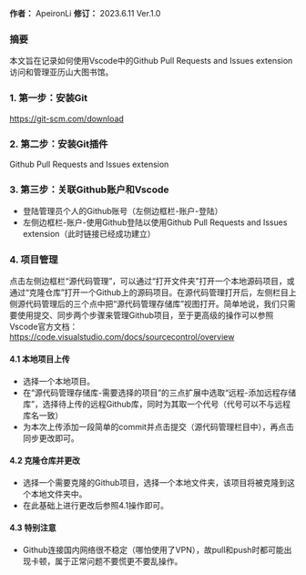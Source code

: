 **作者：** ApeironLi
**修订：** 2023.6.11 Ver.1.0

### 摘要

本文旨在记录如何使用Vscode中的Github Pull Requests and Issues extension访问和管理亚历山大图书馆。

### 1. 第一步：安装Git

https://git-scm.com/download

### 2. 第二步：安装Git插件

Github Pull Requests and Issues extension

### 3. 第三步：关联Github账户和Vscode

- 登陆管理员个人的Github账号（左侧边框栏-账户-登陆）
- 左侧边框栏-账户-使用Github登陆以使用Github Pull Requests and Issues extension（此时链接已经成功建立）

### 4. 项目管理

点击左侧边框栏“源代码管理”，可以通过“打开文件夹”打开一个本地源码项目，或通过“克隆仓库”打开一个Github上的源码项目。在源代码管理打开后，左侧栏目上侧源代码管理后的三个点中把“源代码管理存储库”视图打开。简单地说，我们只需要使用提交、同步两个步骤来管理Github项目，至于更高级的操作可以参照Vscode官方文档：
https://code.visualstudio.com/docs/sourcecontrol/overview

#### 4.1 本地项目上传
- 选择一个本地项目。
- 在“源代码管理存储库-需要选择的项目”的三点扩展中选取“远程-添加远程存储库”，选择待上传的远程Github库，同时为其取一个代号（代号可以不与远程库名一致）
- 为本次上传添加一段简单的commit并点击提交（源代码管理栏目中），再点击同步更改即可。

#### 4.2 克隆仓库并更改
- 选择一个需要克隆的Github项目，选择一个本地文件夹，该项目将被克隆到这个本地文件夹中。
- 在此基础上进行更改后参照4.1操作即可。

#### 4.3 特别注意
- Github连接国内网络很不稳定（哪怕使用了VPN），故pull和push时都可能出现卡顿，属于正常问题不要慌更不要乱操作。